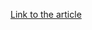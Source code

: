 [Link to the article](https://cyberark.com/threat-research-blog/qealler-the-silent-java-credential-thief/)
